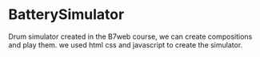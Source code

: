 # BatterySimulator
Drum simulator created in the B7web course, we can create compositions and play them. we used html css and javascript to create the simulator.
